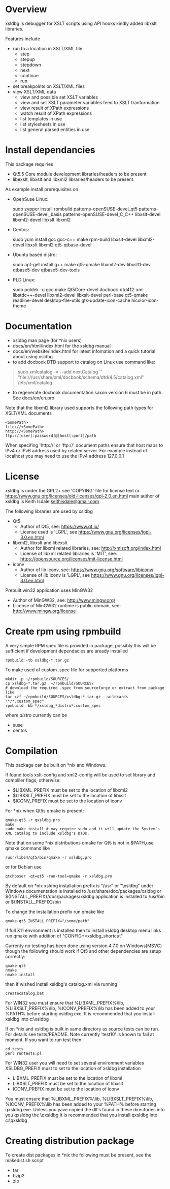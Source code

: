 Overview
========
xsldbg is debugger for XSLT scripts using API hooks kindly added libxslt libraries.

Features include
* run to a location in XSLT/XML file
    * step
    * stepup
    * stepdown
    * next
    * continue
    * run
* set breakpoints on XSLT/XML files
* view XSLT/XML data
    * view and possible set XSLT variables
    * view and set XSLT parameter variables feed to XSLT tranformation
    * view result of XPath expressions
    * watch result of XPath expressions
    * list templates in use
    * list stylesheets in use
    * list general parsed entities in use


Install dependancies
====================
This package requiries
* Qt5.5 Core module development libraries/headers to be present
* libexslt, libxslt and libxml2 libraries/headers to be present.

As example install prerequisites on
* OpenSuse Linux:

    sudo zypper install rpmbuild patterns-openSUSE-devel_qt5
    patterns-openSUSE-devel_basis patterns-openSUSE-devel_C_C++ libxslt-devel
    libxml2-devel libxslt libxml2
* Centos:

     sudo yum install gcc gcc-c++ make rpm-build libxslt-devel
     libxml2-devel libxslt libxml2 qt5-qtbase-devel
* Ubuntu based distro:

     sudo apt-get install g++ make qt5-qmake libxml2-dev libxslt1-dev
     qtbase5-dev qtbase5-dev-tools
* PLD Linux:

     sudo poldek -u gcc make Qt5Core-devel docbook-dtd412-xml libstdc++-devel libxml2-devel libxslt-devel perl-base qt5-qmake readline-devel  desktop-file-utils gtk-update-icon-cache  hicolor-icon-theme


Documentation
=============
* xsldbg man page (for *nix users)
* docs/en/html/index.html for the xsldbg manual
* docs/en/website/index.html for latest infomation and a quick tutorial about using xsldbg
* to add docbook DTD support to catalog on Linux use command like:
> sudo  xmlcatalog -v --add nextCatalog '' "file:///usr/share/xml/docbook/schema/dtd/4.5/catalog.xml" /etc/xml/catalog
* to regenerate docbook documentation saxon version 6 must be in path. See docs/en/en.pro



Note that the libxml2 library used supports the following path types for XSLT/XML documents

    <SomePath>
    file://<SomePath>
    http://<SomePath>
    ftp://[user[:password]@]host[:port]/path

When specifing 'http://' or 'ftp://' document paths ensure that host maps to IPv4 or IPv6 address used by related server. For
  example instead of localhost you may need to use the IPv4 address 127.0.0.1


License
=======
xsldbg is under the GPL2+ see 'COPYING' file for license text or https://www.gnu.org/licenses/old-licenses/gpl-2.0.en.html
main author of xsldbg is Keith Isdale <keithisdale@gmail.com>

The following libraries are used by xsldbg
* Qt5
    * Author of Qt5, see: https://www.qt.io/
    * License used is 'LGPL', see https://www.gnu.org/licenses/lgpl-3.0.en.html
* libxml2, libxslt and libexslt
    * Author for libxml related libraries, see: http://xmlsoft.org/index.html
    * License of libxml related libraries is 'MIT', see: https://opensource.org/licenses/mit-license.html
* iconv
    * Author of lib iconv, see: https://www.gnu.org/software/libiconv/
    * License of lib iconv is 'LGPL', see https://www.gnu.org/licenses/lgpl-3.0.en.html

Prebuilt win32 application uses MinGW32
* Author of MinGW32, see: http://www.mingw.org/
* License of MinGW32 runtime is public domain, see: http://www.mingw.org/license


Create rpm using rpmbuild
=========================
A very simple RPM spec file is provided in package, possibly this will be sufficient
if development dependacies are aready installed

    rpmbuild -tb xsldbg-*.tar.gz

To make used of custom .spec file for supported platforms

    mkdir -p ~/rpmbuild/SOURCES/
    cp xsldbg-*.tar.gz  ~/rpmbuild/SOURCES/
    # download the required .spec from sourceforge or extract from package like
    tar xzf ~/rpmbuild/SOURCES/xsldbg-*.tar.gz --wildcards "*/*.custom_spec"
    rpmbuild -bb */xsldbg_*distro*.custom_spec
where *distro* currently can be
* suse
* centos

Compilation
===========
This package can be built on *nix and Windows.

If found tools xslt-config and xml2-config will be used to set
library and compliler flags, otherwise:
* $LIBXML_PREFIX must be set to the location of libxml2
* $LIBXSLT_PREFIX must be set to the location of libxslt
* $ICONV_PREFIX must be set to the location of iconv

For *nix when Qt5s qmake is present:

    qmake-qt5 -r qxsldbg.pro
    make
    sudo make install # may require sudo and it will update the System's XML catalog to include xsldbg's DTDs.

Note that on some *nix distributions qmake for Qt5 is not in $PATH,use qmake command like

    /usr/lib64/qt5/bin/qmake -r xsldbg.pro
or for Debian use

    qtchooser -qt=qt5 -run-tool=qmake -r xsldbg.pro

By default on *nix xsldbg installation prefix is "/usr" or "\\xsldbg" under Windows
documentation is installed to /usr/share/doc/packages/xsldbg or ${INSTALL_PREFIX}/doc/packages/xsldbg
application is installed to /usr/bin or ${INSTALL_PREFIX}/bin

To change the installation prefix run qmake like

    qmake-qt5 INSTALL_PREFIX="/some/path"

If full X11 environment is installed then to install xsldbg desktop menu links run qmake with addition of
	"CONFIG+=xsldbg_shortcut"

Currenty no testing has been done using version 4.7.0 on Windows(MSVC) though the following should work if Qt5 and other dependencies are setup correctly:

    qmake-qt5
    nmake
    nmake install
then if wished install xsldbg's catalog.xml via running

    createcatalog.bat

For WIN32 you must ensure that %LIBXML_PREFIX%\lib, %LIBXSLT_PREFIX%\lib, %ICONV_PREFIX%\lib has been added to your %PATH% before starting xsldbg.exe. It is recommended that you install xsldbg into c:\xsldbg

If on *nix and xsldbg is built in same directory as source tests can be run. For details see tests/README. Note currently 'test10' is known to fail at moment.
If you want to run test then:

    cd tests
    perl runtests.pl

For WIN32 user you will need to set several environment variables
 XSLDBG_PREFIX must to set to the location of xsldbg installation
*  LIBXML_PREFIX must be set to the location of libxml
*  LIBXSLT_PREFIX  must be set to the location of libxslt
*  ICONV_PREFIX must be set to the location of iconv

  You must ensure that %LIBXML_PREFIX%\lib, %LIBXSLT_PREFIX%\lib, %ICONV_PREFIX%\lib has been added to your %PATH% before starting qxsldbg.exe. Unless you yave copied the dll's found in these directories into you qxsldbg the \qxsldbg
  It is recommended that you install qxsldbg into c:\qxsldbg

Creating distribution package
=============================
To create dist packages in *nix the following must be present, see the makedist.sh script
* tar
* bzip2
* zip
